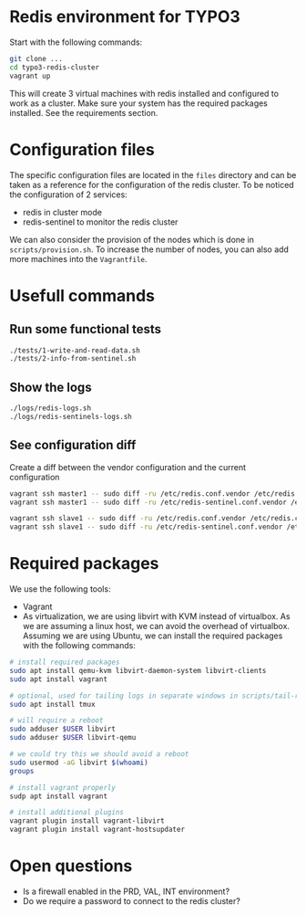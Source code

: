 Redis environment for TYPO3
============================

Start with the following commands:

```bash
git clone ...
cd typo3-redis-cluster
vagrant up
```

This will create 3 virtual machines with redis installed and configured to work as a cluster.
Make sure your system has the required packages installed. See the requirements section.

# Configuration files

The specific configuration files are located in the `files` directory and can be taken as a reference for the configuration of the redis cluster.
To be noticed the configuration of 2 services:

- redis in cluster mode
- redis-sentinel to monitor the redis cluster

We can also consider the provision of the nodes which is done in `scripts/provision.sh`. To increase the number of nodes, you can also add more machines into the `Vagrantfile`.

# Usefull commands

## Run some functional tests

```bash
./tests/1-write-and-read-data.sh
./tests/2-info-from-sentinel.sh
```

## Show the logs

```bash
./logs/redis-logs.sh
./logs/redis-sentinels-logs.sh
```

## See configuration diff

Create a diff between the vendor configuration and the current configuration

```bash
vagrant ssh master1 -- sudo diff -ru /etc/redis.conf.vendor /etc/redis.conf
vagrant ssh master1 -- sudo diff -ru /etc/redis-sentinel.conf.vendor /etc/redis-sentinel.conf

vagrant ssh slave1 -- sudo diff -ru /etc/redis.conf.vendor /etc/redis.conf
vagrant ssh slave1 -- sudo diff -ru /etc/redis-sentinel.conf.vendor /etc/redis-sentinel.conf
```

# Required packages

We use the following tools:

- Vagrant
- As virtualization, we are using libvirt with KVM instead of virtualbox. As we are assuming a linux host, we can avoid the overhead of virtualbox. Assuming we are using Ubuntu, we can install the required packages with the following commands:

```bash
# install required packages
sudo apt install qemu-kvm libvirt-daemon-system libvirt-clients
sudo apt install vagrant

# optional, used for tailing logs in separate windows in scripts/tail-redis-logs.sh
sudo apt install tmux

# will require a reboot
sudo adduser $USER libvirt
sudo adduser $USER libvirt-qemu

# we could try this we should avoid a reboot
sudo usermod -aG libvirt $(whoami)
groups

# install vagrant properly
sudp apt install vagrant

# install additional plugins
vagrant plugin install vagrant-libvirt
vagrant plugin install vagrant-hostsupdater
```

#  Open questions

* Is a firewall enabled in the PRD, VAL, INT environment?
* Do we require a password to connect to the redis cluster?
